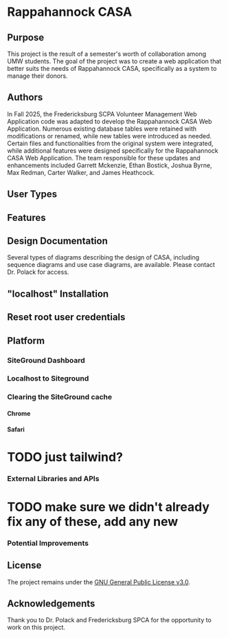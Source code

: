 
# Rappahannock CASA 

## Purpose
This project is the result of a semester's worth of collaboration among UMW students. The goal of the project was to create a web application that better suits the needs of Rappahannock CASA, specifically as a system to manage their donors. 

## Authors
In Fall 2025, the Fredericksburg SCPA Volunteer Management Web Application code was adapted to develop the Rappahannock CASA Web Application. Numerous existing database tables were retained with modifications or renamed, while new tables were introduced as needed. Certain files and functionalities from the original system were integrated, while additional features were designed specifically for the Rappahannock CASA Web Application. The team responsible for these updates and enhancements included Garrett Mckenzie, Ethan Bostick, Joshua Byrne, Max Redman, Carter Walker, and James Heathcock.

## User Types


## Features


## Design Documentation
Several types of diagrams describing the design of CASA, including sequence diagrams and use case diagrams, are available. Please contact Dr. Polack for access.

## "localhost" Installation


## Reset root user credentials


## Platform


### SiteGround Dashboard


### Localhost to Siteground

### Clearing the SiteGround cache
#### Chrome


#### Safari

# TODO just tailwind?
### External Libraries and APIs


# TODO make sure we didn't already fix any of these, add any new
### Potential Improvements


## License
The project remains under the [GNU General Public License v3.0](https://www.gnu.org/licenses/gpl.txt).

## Acknowledgements
Thank you to Dr. Polack and Fredericksburg SPCA for the opportunity to work on this project.
